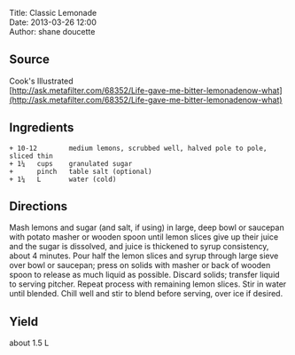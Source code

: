 Title: Classic Lemonade  
Date: 2013-03-26 12:00  
Author: shane doucette  


## Source
Cook's Illustrated  
[http://ask.metafilter.com/68352/Life-gave-me-bitter-lemonadenow-what](http://ask.metafilter.com/68352/Life-gave-me-bitter-lemonadenow-what)


## Ingredients
~~~~
+ 10-12        medium lemons, scrubbed well, halved pole to pole, sliced thin
+ 1¼   cups    granulated sugar
+      pinch   table salt (optional)
+ 1¼   L       water (cold)
~~~~


## Directions
Mash lemons and sugar (and salt, if using) in large, deep bowl or saucepan with potato masher or wooden spoon until lemon slices give up their juice and the sugar is dissolved, and juice is thickened to syrup consistency, about 4 minutes. Pour half the lemon slices and syrup through large sieve over bowl or saucepan; press on solids with masher or back of wooden spoon to release as much liquid as possible. Discard solids; transfer liquid to serving pitcher. Repeat process with remaining lemon slices.  Stir in water until blended. Chill well and stir to blend before serving, over ice if desired.


## Yield
about 1.5 L 
